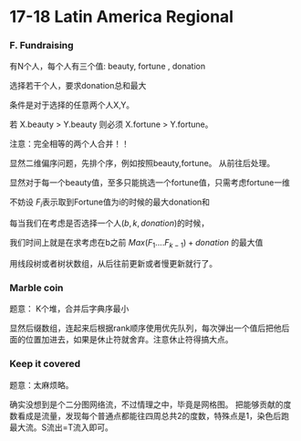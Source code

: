 # 17-18 Latin America Regional



### F. Fundraising

有N个人，每个人有三个值: beauty, fortune , donation

选择若干个人，要求donation总和最大

条件是对于选择的任意两个人X,Y。 

若 X.beauty > Y.beauty 则必须 X.fortune > Y.fortune。



注意：完全相等的两个人合并！！

显然二维偏序问题，先排个序，例如按照beauty,fortune。 从前往后处理。

显然对于每一个beauty值，至多只能挑选一个fortune值，只需考虑fortune一维



不妨设 $F_i$表示取到Fortune值为i的时候的最大donation和

每当我们在考虑是否选择一个人$(b,k,donation)$的时候，

我们时间上就是在求考虑在b之前   $Max(F_1....F_{k-1}) + donation$  的最大值



用线段树或者树状数组，从后往前更新或者慢更新就行了。



### Marble coin

题意： K个堆，合并后字典序最小



显然后缀数组，连起来后根据rank顺序使用优先队列，每次弹出一个值后把他后面的位置加进去，如果是休止符就舍弃。注意休止符得搞大点。





### Keep it covered

题意：太麻烦略。

确实没想到是个二分图网络流，不过情理之中，毕竟是网格图。 把能够贡献的度数看成是流量，发现每个普通点都能往四周总共2的度数，特殊点是1，染色后跑最大流。S流出=T流入即可。











